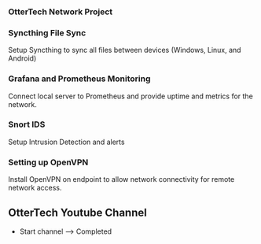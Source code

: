 


### OtterTech Network Project
### Syncthing File Sync
Setup Syncthing to sync all files between devices (Windows, Linux, and Android)
### Grafana and Prometheus Monitoring
Connect local server to Prometheus and provide uptime and metrics for the network.
### Snort IDS 
Setup Intrusion Detection and alerts
### Setting up OpenVPN
Install OpenVPN on endpoint to allow network connectivity for remote network access.
## OtterTech Youtube Channel
- Start channel --> Completed